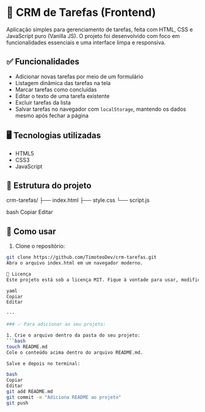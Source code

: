 # 📌 CRM de Tarefas (Frontend)

Aplicação simples para gerenciamento de tarefas, feita com HTML, CSS e JavaScript puro (Vanilla JS). O projeto foi desenvolvido com foco em funcionalidades essenciais e uma interface limpa e responsiva.

## ✅ Funcionalidades

- Adicionar novas tarefas por meio de um formulário
- Listagem dinâmica das tarefas na tela
- Marcar tarefas como concluídas
- Editar o texto de uma tarefa existente
- Excluir tarefas da lista
- Salvar tarefas no navegador com `localStorage`, mantendo os dados mesmo após fechar a página

## 🖥️ Tecnologias utilizadas

- HTML5
- CSS3
- JavaScript

## 📂 Estrutura do projeto

crm-tarefas/
├── index.html
├── style.css
└── script.js

bash
Copiar
Editar

## 🚀 Como usar

1. Clone o repositório:
```bash
git clone https://github.com/TimoteoDev/crm-tarefas.git
Abra o arquivo index.html em um navegador moderno.

📄 Licença
Este projeto está sob a licença MIT. Fique à vontade para usar, modificar e compartilhar.

yaml
Copiar
Editar

---

### ✅ Para adicionar ao seu projeto:

1. Crie o arquivo dentro da pasta do seu projeto:
```bash
touch README.md
Cole o conteúdo acima dentro do arquivo README.md.

Salve e depois no terminal:

bash
Copiar
Editar
git add README.md
git commit -m "Adiciona README ao projeto"
git push